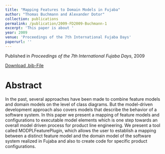 ```yaml
---
title: "Mapping Features to Domain Models in Fujaba"
author: "Thomas Buchmann and Alexander Dotor"
collection: publications
permalink: /publication/2009-FD2009-Buchmann-1
excerpt: 'This paper is about '
year: 2009
venue: 'Proceedings of the 7th International Fujaba Days'
paperurl: ''
---
```


Published in *Proceedings of the 7th International Fujaba Days*, 2009


[Download .bib-File](https://tbuchmann.github.io/files/FD2009-Buchmann-1.bib)

Abstract
=====

In the past, several approaches have been made to combine feature models and domain models on the level of class diagrams. But the model-driven development approach also covers models that describe the behavior of a software system. In this paper we present a mapping of feature models and configurations to executable model elements which is one step towards an overall model driven process for product line engineering. We present a tool called MODPLFeaturePlugin, which allows the user to establish a mapping between a distinct feature model and the domain model of the software system realized in Fujaba and also to create code for specific product configurations. 